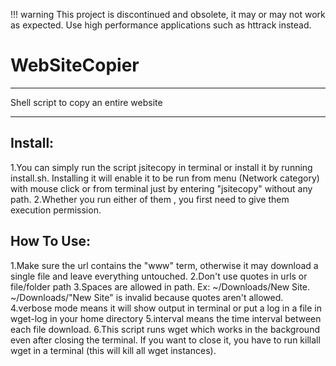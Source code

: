 !!! warning
    This project is discontinued and obsolete, it may or may not work as expected. Use high performance applications such as httrack instead.


# WebSiteCopier

**************************************
Shell script to copy an entire website
**************************************

Install:
--------

1.You can simply run the script jsitecopy in terminal or install it by running install.sh. Installing it will enable it to be run from menu (Network category) with mouse click or from terminal just by entering "jsitecopy" without any path.
2.Whether you run either of them , you first need to give them execution permission.

How To Use:
-----------

1.Make sure the url contains the "www" term, otherwise it may download a single file and leave everything untouched.
2.Don't use quotes in urls or file/folder path
3.Spaces are allowed in path. Ex: ~/Downloads/New Site. ~/Downloads/"New Site" is invalid because quotes aren't allowed.
4.verbose mode means it will show output in terminal or put a log in a file in wget-log in your home directory
5.interval means the time interval between each file download.
6.This script runs wget which works in the background even after closing the terminal. If you want to close it, you have to run killall wget in a terminal (this will kill all wget instances).


